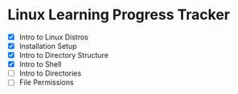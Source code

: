 # Linux Learning Progress Tracker


- [X] Intro to Linux Distros
- [X] Installation Setup
- [X] Intro to Directory Structure
- [X] Intro to Shell
- [ ] Intro to Directories
- [ ] File Permissions
